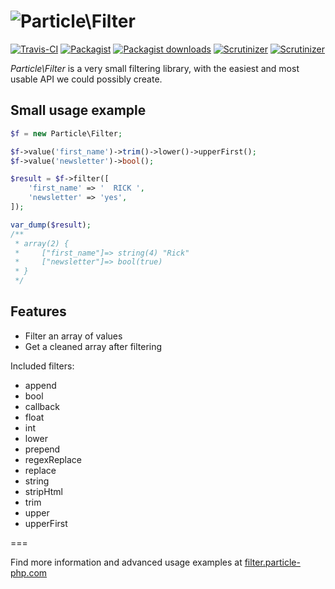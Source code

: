 ![Particle\Filter](https://cloud.githubusercontent.com/assets/6495166/7777918/406635e8-00c7-11e5-90e3-96c590828ffd.png)
===

[![Travis-CI](https://img.shields.io/travis/particle-php/Filter/master.svg)](https://travis-ci.org/particle-php/Filter)
[![Packagist](https://img.shields.io/packagist/v/particle/filter.svg)](https://packagist.org/packages/particle/filter)
[![Packagist downloads](https://img.shields.io/packagist/dt/particle/filter.svg)](https://packagist.org/packages/particle/filter)
[![Scrutinizer](https://img.shields.io/scrutinizer/g/particle-php/Filter.svg)](https://scrutinizer-ci.com/g/particle-php/Filter/?branch=master)
[![Scrutinizer](https://img.shields.io/scrutinizer/coverage/g/particle-php/Filter/master.svg)](https://scrutinizer-ci.com/g/particle-php/Filter/?branch=master)

*Particle\Filter* is a very small filtering library, with the easiest and most usable API we could possibly create.

## Small usage example

```php
$f = new Particle\Filter;

$f->value('first_name')->trim()->lower()->upperFirst();
$f->value('newsletter')->bool();

$result = $f->filter([
    'first_name' => '  RICK ',
    'newsletter' => 'yes',
]);

var_dump($result);
/**
 * array(2) {
 *     ["first_name"]=> string(4) "Rick"
 *     ["newsletter"]=> bool(true)
 * } 
 */
```

## Features

* Filter an array of values
* Get a cleaned array after filtering

Included filters:

* append
* bool
* callback
* float
* int
* lower
* prepend
* regexReplace
* replace
* string
* stripHtml
* trim
* upper
* upperFirst

===

Find more information and advanced usage examples at [filter.particle-php.com](http://filter.particle-php.com)
